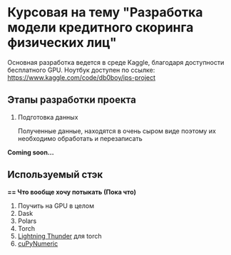 # Курсовая на тему "Разработка модели кредитного скоринга физических лиц"

Основная разработка ведется в среде Kaggle, благодаря доступности бесплатного GPU. 
Ноутбук доступен по ссылке: https://www.kaggle.com/code/db0boy/ips-project

## Этапы разработки проекта

1) Подготовка данных

    Полученные данные, находятся в очень сыром виде поэтому их необходимо обработать и перезаписать 

**Coming soon...**

## Используемый стэк
**== Что вообще хочу потыкать (Пока что)**

1) Поучить на GPU в целом  
2) Dask 
3) Polars
4) Torch 
5) [Lightning Thunder](https://github.com/Lightning-AI/lightning-thunder) для torch 
6) [cuPyNumeric](https://github.com/nv-legate/cupynumeric)
